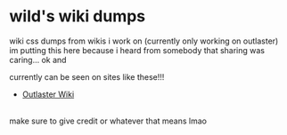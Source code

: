 # wild's wiki dumps
wiki css dumps from wikis i work on (currently only working on outlaster)<br>
im putting this here because i heard from somebody that sharing was caring... ok and

currently can be seen on sites like these!!!
- [Outlaster Wiki](https://outlaster.miraheze.org)
<br>
make sure to give credit or whatever that means lmao
